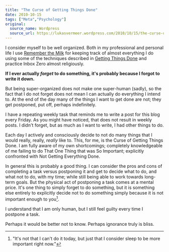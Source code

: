 ```yaml
---
title: "The Curse of Getting Things Done"
date: 2010-10-15
tags: ["Meta","Psychology"]
original:
  source_name: Wordpress
  source_url: https://lukasvermeer.wordpress.com/2010/10/15/the-curse-of-getting-things-done/
---
```


I consider myself to be well organized. Both in my professional and personal life I use [Remember the Milk](http://www.rememberthemilk.com/) for keeping track of almost everything I do using some of the techniques described in [Getting Things Done](http://en.wikipedia.org/wiki/Getting_Things_Done) and practice Inbox Zero almost religiously.

**If I ever actually _forget_ to do something, it's probably because I forgot to write it down.**

But being super-organized does not make one super-human (sadly), so the fact that I do not forget does not mean I can actually do everything I intend to. At the end of the day many of the things I want to get done are not; they get postponed, put off, perhaps indefinitely.

I have a repeating weekly task that reminds me to write a post for this blog every Friday. As you might have noticed, that does not result in weekly posts. I didn't forget, but as much as I want to write, I had other things to do.

Each day I actively and consciously decide to not do many things that I would really, really, _really_ like to. This, for me, is the Curse of Getting Things Done. I am fully aware of my own shortcomings; completely knowledgeable of me failing to do That One Thing that was So Important; explicitly confronted with Not Getting Everything Done.

In general this is probably a good thing. I can consider the pros and cons of completing a task versus postponing it and get to decide what to do, and what not to do, with my time; while still being able to work towards long-term goals. But the physical act of postponing a task comes at a mental price. It's one thing to simply forget to do something, but it is something else entirely to explicitly decide not to do something simply because it is not important enough to you[^1].

I understand that I am only human, but I still feel guilty every time I postpone a task.

Perhaps it would be better not to know. Perhaps ignorance truly is bliss.

[^1]: "It's not that I can't do it today, but just that I consider sleep to be more important right now."
